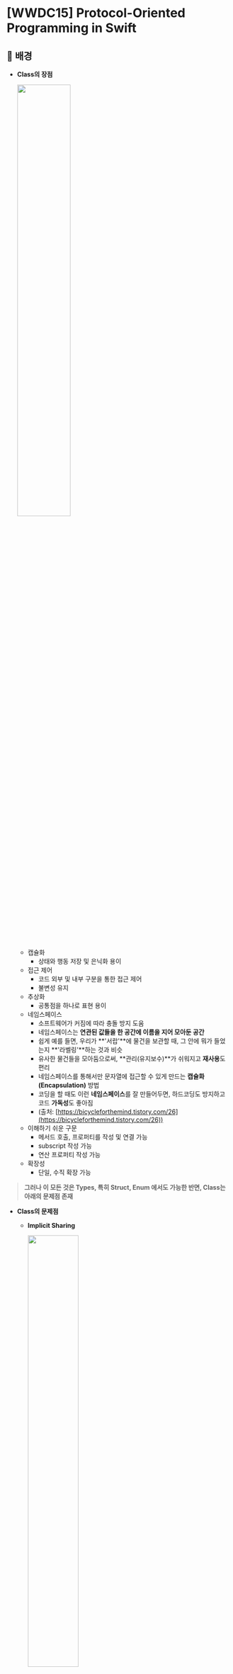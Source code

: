 # [WWDC15] Protocol-Oriented Programming in Swift

## 💎 배경

- **Class의 장점**

    <img src = "https://user-images.githubusercontent.com/99063327/228453598-5720ff29-6a07-4d73-bd40-73f300a313fa.png" width="50%" height="50%">
    
    - 캡슐화
        - 상태와 행동 저장 및 은닉화 용이
    - 접근 제어
        - 코드 외부 및 내부 구분을 통한 접근 제어
        - 불변성 유지
    - 추상화
        - 공통점을 하나로 표현 용이
    - 네임스페이스
        - 소프트웨어가 커짐에 따라 충돌 방지 도움
        - 네임스페이스는 **연관된 값들을 한 공간에 이름을 지어 모아둔 공간**
        - 쉽게 예를 들면, 우리가 **'서랍'**에 물건을 보관할 때, 그 안에 뭐가 들었는지 **'라벨링'**하는 것과 비슷
        - 유사한 물건들을 모아둠으로써, **관리(유지보수)**가 쉬워지고 **재사용**도 편리
        - 네임스페이스를 통해서만 문자열에 접근할 수 있게 만드는 **캡슐화(Encapsulation)** 방법
        - 코딩을 할 때도 이런 **네임스페이스**를 잘 만들어두면, 하드코딩도 방지하고 코드 **가독성**도 좋아짐
        - (출처: [https://bicycleforthemind.tistory.com/26](https://bicycleforthemind.tistory.com/26))
    - 이해하기 쉬운 구문
        - 메서드 호출, 프로퍼티를 작성 및 연결 가능
        - subscript 작성 가능
        - 연산 프로퍼티 작성 가능
    - 확장성
        - 단일, 수직 확장 가능
        

> **그러나 이 모든 것은 Types, 특히 Struct, Enum 에서도 가능한 반면, Class는 아래의 문제점 존재**
> 

- **Class의 문제점**
    - **Implicit Sharing**
        
        <img src = "https://user-images.githubusercontent.com/99063327/228454468-de21020b-1048-4e46-992f-7fe64ef5254f.png" width="50%" height="50%">
        
        - 다중 스레드 환경에서 사용할 때 잘못된 참조로 인해 원본 데이터 변경 위험
            - 자식 클래스가 부모 클래스에 대한 의존성을 가지는 경우, 부모 클래스의 변경이 자식 클래스에 영향을 미칠 수 있음
            - 이는 부모 클래스의 변경으로 인해 자식 클래스의 동작이 예기치 않게 변경될 수 있으며, 이로 인해 디버깅이 어려워지고 코드의 예측성 저하 우려
        - 이로 인한 문제점음 다음과 같음
            - Too many copies → slow down
            - Thread = share in mutable state → 불안정 in race conditions → 이에 따른 Lock → slow down → Deadlock → Complexity → Bug
        - 반면, Value Type은 공유 X → 문제 미발생
    - **Inheritance All Up In Your Business**
        
        <img src = "https://user-images.githubusercontent.com/99063327/228454774-78963900-9606-4f9b-93f8-5fea1f25ffb0.png" width="50%" height="50%">
        
        - Monolithic(단일체의, 한 덩어리로 뭉친) - 단일 상속의 한계
            - 오직 하나의 superclass밖에 가지지 못함
            - extension으로 원하는 inheritance를 가지기 어려움
            - stored properties가 있을경우 무조건적으로 수용 → Initialization burden
            - 무엇을, 어떻게 override 해야할지 인지 필요
    - **Lost Type Relationships**
        - 예시
            
            <img src = "https://user-images.githubusercontent.com/99063327/228454933-237b71b3-f5fe-4aae-b976-c09757ce943e.png" width="50%" height="50%">
            
            - precedes(other:) 메서드 내 Body 필요
            
            <img src = "https://user-images.githubusercontent.com/99063327/228455032-bfc957bd-3f08-40c8-b6b5-b1160f81165c.png" width="50%" height="50%">
            
            - 해당 방법으로 밖에 해결 불가 → 이미 문제가 있음을 의미
            
            <img src = "https://user-images.githubusercontent.com/99063327/228455104-e5ea16bc-4c87-4704-bb72-c2260ee25060.png" width="50%" height="50%">
            
            - Ordered 클래스를 상속하는 Number 클래스 생성 및 구현
            
            <img src = "https://user-images.githubusercontent.com/99063327/228455209-28160e53-1883-4184-b582-2065b4ea00c2.png" width="50%" height="50%">
            
            - 오버라이딩하는 메서드의 파라미터인 other은 값 프로퍼티를 갖는지 알 수 없음
            
            <img src = "https://user-images.githubusercontent.com/99063327/228455409-6add2010-f13f-4b56-9121-3cc18dcab5cf.png" width="50%" height="50%">
            
            - 심지어 Double이 아닌 String 값을 가지는 객체일 가능성도 존재하여 위의 에러가 발생
            
            <img src = "https://user-images.githubusercontent.com/99063327/228455547-fb94aee0-e555-4952-b1ab-a9e188db18c3.png" width="50%" height="50%">
            
            - 다운 캐스팅을 통해서야 실제 값 접근
            - 그러나, 다운 캐스트 구조(as! ASubclass)는 사실 타입들간 관계에서 유실 발생 의미
        - 클래스는 자신의 타입과 다른 타입간의 중요한 관계를 표현 불가
        - 보통 클래스로 추상화를 표현할 때 문제 직면
        - Swift에서는 추상 클래스 지원 X → Protocol 해당 역할 수행
        
    

> **이를 해결하기 위한 좋은 추상화 메커니즘의 조건**
> 

- **A Better Abstraction Mechanism**
    
    <img src = "https://user-images.githubusercontent.com/99063327/228455665-f5cb605e-0c2a-4593-8fb1-479310964d17.png" width="50%" height="50%">
    
    - 클래스 뿐만이 아닌 값 타입 지원
    - 동적 디스패치뿐만이 아닌 정적 타입 관계 지원
    - Non-Monolithic
    - Retroactive modeling
        - 원본을 수정하지 않고 재사용하여 새로운 컨셉을 표현
    - 인스턴스 데이터를 모델에 부과 X
    - Initialization burden을 모델에 부과 X
        - Initialization burden은 위의 클래스에서 저장 프로퍼티 관련해서 나온 표현
    - 무엇을 구현할지 명확하게 제작
    

## 💎 해결 방안

- **Protocol Oriented Programming(POP)**
    - Swift는 OOP에 적합하지만, for 루프 및 문자열 리터럴이 작동하는 방식에서 제네릭에 대한 표준 라이브러리의 강조점에 이르기까지 Swift는 POP
    - OOP → POP 변환 예시
        
        <img src = "https://user-images.githubusercontent.com/99063327/228455759-856079f0-e7c1-4148-a6f5-5fa9c6630756.png" width="50%" height="50%">
        
        - 기존의 class로 구현된 Ordered를 protocol로 변경
        
        <img src = "https://user-images.githubusercontent.com/99063327/228455844-5f8af55e-f788-4c75-a525-1cadd2a132d6.png" width="50%" height="50%">
        
        - protocol은 구현부가 불필요하므로 삭제
        
        <img src = "https://user-images.githubusercontent.com/99063327/228455925-b9f27054-2200-452e-8142-a32471818d57.png" width="50%" height="50%">
        
        - 타입 변경으로 인하여 override 불필요하므로
        
        <img src = "https://user-images.githubusercontent.com/99063327/228456070-e4ed8c07-03d7-409c-ad91-1056bfc04c59.png" width="50%" height="50%">
        
        - Number가 숫자처럼 행동하길 원하기 때문에, 타입을 struct로 변경하고, override 제거
        - fatalError는 제거했으나 other은 임의의 Ordered로 여전히 강제 다운캐스트 필요
        
        <img src = "https://user-images.githubusercontent.com/99063327/228456223-450c5063-5ed6-48c3-bbf3-1b8f5d251fc1.png" width="50%" height="50%">
        
        - 이에 other 타입을 Number로 변경
        - 그러나, signature가 matching되지 않아 에러 발생
        
        <img src = "https://user-images.githubusercontent.com/99063327/228456403-fa577221-17dd-45ec-bd42-e3763d69917a.png" width="50%" height="50%">
        
        - 문제 해결을 위해 protocol signature에서 Ordered를 Self로 변경
        - 이를, Self-Requirement라 칭함
        - 프로토콜을 준수할 모델 유형에 대한 placeholder 역할
        
        <img src = "https://user-images.githubusercontent.com/99063327/228456504-c274f69c-1aff-4a08-9e95-a8dc65b10491.png" width="50%" height="50%">
        
        - 프로토콜을 작성하였으니, 이를 활용하는 것으로 넘어가보니, [Ordered]인 heterogeneous array 존재
        - 즉, 이 배열에는 숫자, 레이블 등이 혼재 가능
        
        <img src = "https://user-images.githubusercontent.com/99063327/228456596-4b5dda8e-b09d-4c9f-b244-6f7fb10336a9.png" width="50%" height="50%">
        
        - Self-Requirement를 사용했으니 컴파일러는 이를  강제로 동질적(homogeneous)으로 만들려고함
        
        <img src = "https://user-images.githubusercontent.com/99063327/228456691-be7da11f-867f-4917-b17b-2e5bbd3cece7.png" width="50%" height="50%">
        
        - 그에 따른 변경
        
        <img src = "https://user-images.githubusercontent.com/99063327/228456791-9dc914c3-35cd-4847-93f9-3123245c98b1.png" width="50%" height="50%">
        
        - 타입으로 사용 가능 vs 제네릭을 통해서만 사용가능
        - Heterogeneous vs Homogenous
            - Self Requirement를 통해 기능이 class보다 훨씬 덜 겹치게 됨
            - 즉, 컬렉션이 heterogeneous 하지 않고 homogeneous해짐
        - 인스턴스간 상호작용이 모든 모델 타입과 상호작용 가능 의미 vs 불가능 의미
        - Dynamic Dispatch vs Static Dispatch
            - Self Requirement를 통해 동적 다형성을 정적 다형성으로 교환
        - 덜 최적화 vs 더 최적화
            - Self Requirement은 컴파일러에서 제공하는 추가적인 type 정보를 통해 최적화
    - 장점
        - Dynamic Runtime Check → Static Check
            - 메서드가 모두 구현되어 런타임이 아닌 컴파일 타임에 명세된 메서드를 정적 체크 가능
        - 필요한 부분만 프로토콜로 분리해서 제작 가능
        - 다중 프로토콜 구현 가능
        - 확장성 유연
            - 상속은 class에서만 가능했지만, 프로토콜 채택은 class뿐만 아니라 struct, enum도 적용 가능
        - Self-Requirement 사용시, heterogeneous 함수를 homogeneous로 변환 가능
            - heterogeneous array
                - 배열 안의 객체들이 모두 다른 타입이지만, 공통으로 준수하는 프로토콜로 구성된 배열을 의미
            - homogeneous array
                - heterogeneous array의 역으로, 배열 내부 타입이 모두 같음을 의미
        - 비용 감소
        - 수평적 기능 확장 및 기능 모듈화 명확화
        

## 💎 요약

> 객체 지향 프로그래밍과 프로토콜 지향 프로그래밍의 차이점과 이점에 대해 설명하고, Swift 언어의 프로토콜 기능을 살펴보았습니다.
> 

> 강의에서는 객체 지향 프로그래밍에서 상속을 사용하여 코드를 재사용하는 방법과 그에 따른 문제점을 다룹니다. 상속은 코드 재사용을 돕지만, 다중 상속을 지원하지 않고 상속 계층이 복잡해지면 유지보수가 어려워집니다. 또한, 자식 클래스가 부모 클래스에 대한 의존성을 가지는 경우, 부모 클래스의 변경이 자식 클래스에 영향을 미칠 수 있습니다.
> 

> 이러한 문제점을 해결하기 위한 대안으로 프로토콜 지향 프로그래밍을 제안합니다. 프로토콜은 인터페이스와 유사한 역할을 하며, 클래스나 구조체 등 다양한 타입에서 채택될 수 있습니다. 프로토콜을 채택하는 타입들은 프로토콜이 제공하는 기능을 모두 구현해야 하며, 이를 통해 코드의 일관성과 유연성을 높일 수 있습니다.
> 

> 또한 프로토콜 확장(Protocol Extension)의 개념과 활용 방법을 다루었습니다. 프로토콜 확장은 채택한 타입에 대해 기존 프로토콜에 새로운 기능을 추가할 수 있습니다. 이를 통해 코드 중복을 줄이고, 타입에 대한 확장성을 높일 수 있습니다.
> 

> 마지막으로, Swift의 기능 중 하나인 제네릭(Generic)에 대해 설명합니다. 제네릭은 타입에 대한 추상화를 제공하며, 타입 안정성과 재사용성을 높일 수 있습니다. Swift에서는 제네릭 함수, 제네릭 타입, 제네릭 프로토콜 등 다양한 방법으로 제네릭을 활용할 수 있습니다.
> 

## 💎 참고 자료

- Protocol-Oriented Programming in Swift - Apple Developer

[Protocol-Oriented Programming in Swift - WWDC15 - Videos - Apple Developer](https://developer.apple.com/videos/play/wwdc2015/408/)

- Protocol Oriented Programming in Swift - dudu velog

[[WWDC] - Protocol Oriented Programming in Swift](https://velog.io/@aurora_97/WWDC-Protocol-Oriented-Programming-in-Swift)

- Protocol Oriented Programming(POP) - JayB tistory

[[WWDC 15] - Protocol Oriented Programming(POP) {2편 - OOP를 POP로 변경해보기}](https://jayb-log.tistory.com/261)

- Protocol-Oriented Programming in Swift - Havi velog
